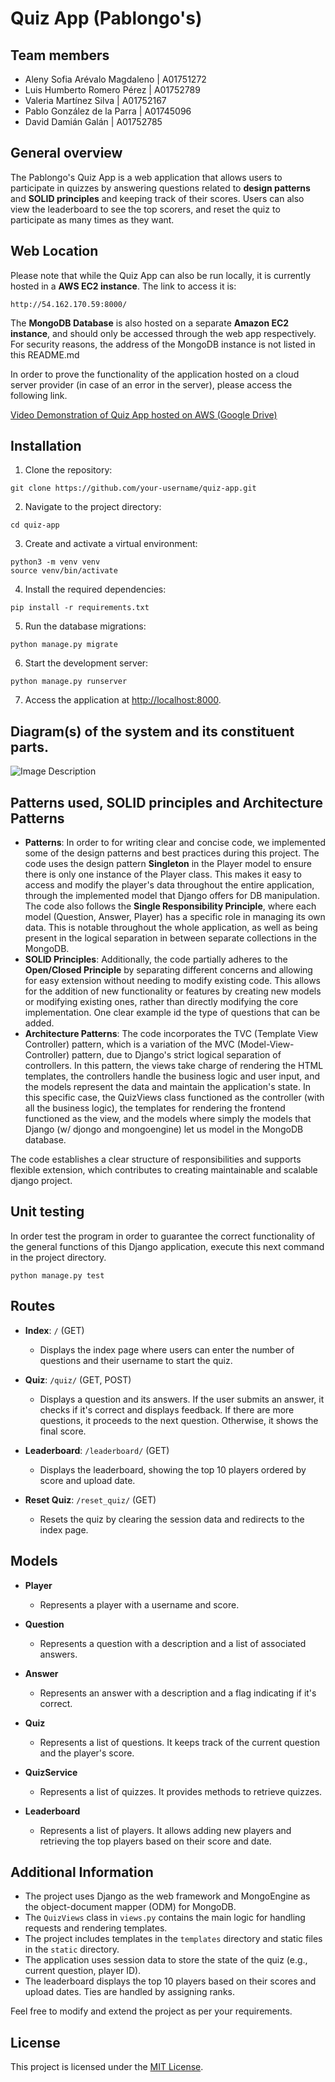 # Quiz App (Pablongo's)

## Team members
- Aleny Sofia Arévalo Magdaleno | A01751272
- Luis Humberto Romero Pérez | A01752789
- Valeria Martínez Silva | A01752167
- Pablo González de la Parra | A01745096
- David Damián Galán | A01752785

## General overview
The Pablongo's Quiz App is a web application that allows users to participate in quizzes by answering questions related to **design patterns** and **SOLID principles** and keeping track of their scores. Users can also view the leaderboard to see the top scorers, and reset the quiz to participate as many times as they want.

## Web Location
Please note that while the Quiz App can also be run locally, it is currently hosted in a **AWS EC2 instance**. The link to access it is:
```
http://54.162.170.59:8000/
```

The **MongoDB Database** is also hosted on a separate **Amazon EC2 instance**, and should only be accessed through the web app respectively. For security reasons, the address of the MongoDB instance is not listed in this README.md

In order to prove the functionality of the application hosted on a cloud server provider (in case of an error in the server), please access the following link.

[Video Demonstration of Quiz App hosted on AWS (Google Drive)](https://drive.google.com/file/d/1_elmj8OsGaAJ_pMnljoh82n9TBGPFjaY/view?usp=sharing)

## Installation

1. Clone the repository:

```
git clone https://github.com/your-username/quiz-app.git
```

2. Navigate to the project directory:

```
cd quiz-app
```

3. Create and activate a virtual environment:

```
python3 -m venv venv
source venv/bin/activate
```

4. Install the required dependencies:

```
pip install -r requirements.txt
```

5. Run the database migrations:

```
python manage.py migrate
```

6. Start the development server:

```
python manage.py runserver
```

7. Access the application at [http://localhost:8000](http://localhost:8000).

## Diagram(s) of the system and its constituent parts.
![Image Description](./static/img/class_diagram.png)

## Patterns used, SOLID principles and Architecture Patterns
- **Patterns**:
In order to for writing clear and concise code, we implemented some of the design patterns and best practices during this project. The code uses the design pattern **Singleton** in the Player model to ensure there is only one instance of the Player class. This makes it easy to access and modify the player's data throughout the entire application, through the implemented model that Django offers for DB manipulation. The code also follows the **Single Responsibility Principle**, where each model (Question, Answer, Player) has a specific role in managing its own data. This is notable throughout the whole application, as well as being present in the logical separation in between separate collections in the MongoDB.
- **SOLID Principles**: Additionally, the code partially adheres to the **Open/Closed Principle** by separating different concerns and allowing for easy extension without needing to modify existing code. 
This allows for the addition of new functionality or features by creating new models or modifying existing ones, rather than directly modifying the core implementation. One clear example id the type of questions that can be added.
- **Architecture Patterns**:
The code incorporates the TVC (Template View Controller) pattern, which is a variation of the MVC (Model-View-Controller) pattern, due to Django's strict logical separation of controllers. In this pattern, the views take charge of rendering the HTML templates, the controllers handle the business logic and user input, and the models represent the data and maintain the application's state. In this specific case, the QuizViews class functioned as the controller (with all the business logic), the templates for rendering the frontend functioned as the view, and the models where simply the models that Django (w/ djongo and mongoengine) let us model in the MongoDB database.

The code establishes a clear structure of responsibilities and supports flexible extension, which contributes to creating maintainable and scalable django project.

## Unit testing
In order test the program in order to guarantee the correct functionality of the general functions of this Django application, execute this next command in the project directory.
```
python manage.py test
```

## Routes
- **Index**: `/` (GET)
  - Displays the index page where users can enter the number of questions and their username to start the quiz.

- **Quiz**: `/quiz/` (GET, POST)
  - Displays a question and its answers. If the user submits an answer, it checks if it's correct and displays feedback. If there are more questions, it proceeds to the next question. Otherwise, it shows the final score.

- **Leaderboard**: `/leaderboard/` (GET)
  - Displays the leaderboard, showing the top 10 players ordered by score and upload date.

- **Reset Quiz**: `/reset_quiz/` (GET)
  - Resets the quiz by clearing the session data and redirects to the index page.

## Models
- **Player**
  - Represents a player with a username and score.

- **Question**
  - Represents a question with a description and a list of associated answers.

- **Answer**
  - Represents an answer with a description and a flag indicating if it's correct.

- **Quiz**
  - Represents a list of questions. It keeps track of the current question and the player's score.

- **QuizService**
  - Represents a list of quizzes. It provides methods to retrieve quizzes.

- **Leaderboard**
  - Represents a list of players. It allows adding new players and retrieving the top players based on their score and date.

## Additional Information
- The project uses Django as the web framework and MongoEngine as the object-document mapper (ODM) for MongoDB.
- The `QuizViews` class in `views.py` contains the main logic for handling requests and rendering templates.
- The project includes templates in the `templates` directory and static files in the `static` directory.
- The application uses session data to store the state of the quiz (e.g., current question, player ID).
- The leaderboard displays the top 10 players based on their scores and upload dates. Ties are handled by assigning ranks.

Feel free to modify and extend the project as per your requirements.

## License
This project is licensed under the [MIT License](LICENSE).